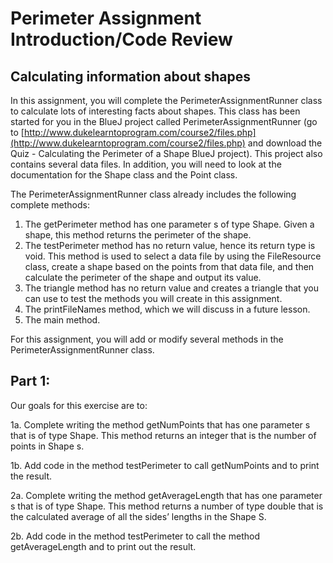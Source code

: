# Perimeter Assignment Introduction/Code Review
## Calculating information about shapes
In this assignment, you will complete the PerimeterAssignmentRunner class to calculate lots of interesting facts about shapes. This class has been started for you in the BlueJ project called PerimeterAssignmentRunner (go to [http://www.dukelearntoprogram.com/course2/files.php](http://www.dukelearntoprogram.com/course2/files.php) and download the Quiz - Calculating the Perimeter of a Shape BlueJ project). 
This project also contains several data files. In addition, you will need to look at the documentation for the Shape class and the Point class.

The PerimeterAssignmentRunner class already includes the following complete methods:
1. The getPerimeter method has one parameter s of type Shape. Given a shape, this method returns the perimeter of the shape.
2. The testPerimeter method has no return value, hence its return type is void. This method is used to select a data file by using the FileResource class, create a shape based on the points from that data file, and then calculate the perimeter of the shape and output its value.
3. The triangle method has no return value and creates a triangle that you can use to test the methods you will create in this assignment.
4. The printFileNames method, which we will discuss in a future lesson.
5. The main method.

For this assignment, you will add or modify several methods in the PerimeterAssignmentRunner class.

## Part 1:
Our goals for this exercise are to: 

1a. Complete writing the method getNumPoints that has one parameter s that is of type Shape. This method returns an integer that is the number of points in Shape s. 

1b. Add code in the method testPerimeter to call getNumPoints and to print the result.

2a. Complete writing the method getAverageLength that has one parameter s that is of type Shape. This method returns a number of type double that is the calculated average of all the sides’ lengths in the Shape S.

2b. Add code in the method testPerimeter to call the method getAverageLength and to print out the result. 
